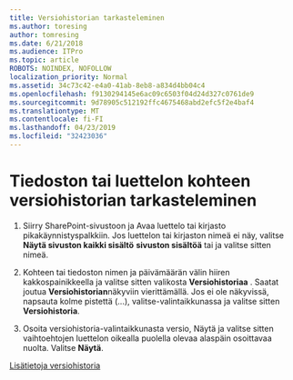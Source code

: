 ```yaml
---
title: Versiohistorian tarkasteleminen
ms.author: toresing
author: tomresing
ms.date: 6/21/2018
ms.audience: ITPro
ms.topic: article
ROBOTS: NOINDEX, NOFOLLOW
localization_priority: Normal
ms.assetid: 34c73c42-e4a0-41ab-8eb8-a834d4bb04c4
ms.openlocfilehash: f9130294145e6ac09c6503f04d24d327c0761de9
ms.sourcegitcommit: 9d78905c512192ffc4675468abd2efc5f2e4baf4
ms.translationtype: MT
ms.contentlocale: fi-FI
ms.lasthandoff: 04/23/2019
ms.locfileid: "32423036"
---
```

# <a name="view-version-history-of-a-file-or-list-item"></a>Tiedoston tai luettelon kohteen versiohistorian tarkasteleminen

1. Siirry SharePoint-sivustoon ja Avaa luettelo tai kirjasto pikakäynnistyspalkkiin. Jos luettelon tai kirjaston nimeä ei näy, valitse **Näytä sivuston kaikki sisältö** **sivuston sisältöä** tai ja valitse sitten nimeä.
    
2. Kohteen tai tiedoston nimen ja päivämäärän välin hiiren kakkospainikkeella ja valitse sitten valikosta **Versiohistoriaa** . Saatat joutua **Versiohistorian**näkyviin vierittämällä. Jos ei ole näkyvissä, napsauta kolme pistettä (...), valitse-valintaikkunassa ja valitse sitten **Versiohistoria**.
    
3. Osoita versiohistoria-valintaikkunasta versio, Näytä ja valitse sitten vaihtoehtojen luettelon oikealla puolella olevaa alaspäin osoittavaa nuolta. Valitse **Näytä**.
    
[Lisätietoja versiohistoria](https://go.microsoft.com/fwlink/?linkid=875709)
  

